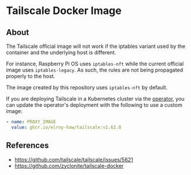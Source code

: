 # Tailscale Docker Image

## About

The Tailscale official image will not work if the iptables variant used by the container and the underlying host is different.

For instance, Raspberry Pi OS uses `iptables-nft` while the current official image uses `iptables-legacy`. As such, the rules are not being propagated properly to the host.

The image created by this repository uses `iptables-nft` by default.

If you are deploying Tailscale in a Kubernetes cluster via the [operator](https://tailscale.com/kb/1236/kubernetes-operator), you can update the operator's deployment with the following to use a custom image:

```yaml
- name: PROXY_IMAGE
  value: ghcr.io/elroy-haw/tailscale:v1.62.0
```

## References

- https://github.com/tailscale/tailscale/issues/5621
- https://github.com/zyclonite/tailscale-docker
